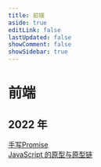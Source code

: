 ```yaml
---
title: 前端
aside: true
editLink: false
lastUpdated: false
showComment: false
showSidebar: true
---
```


# 前端

## 2022 年

 <a-timeline mode="left" labelPosition="relative">
      <a-timeline-item label="2023-05-12">
          <div :style="{ marginBottom: '5px' }">
          <a href="./frontend/2023/05/12/手写Promise">手写Promise</a>
          </div>
      </a-timeline-item>
            <a-timeline-item label="2022-04-26">
          <div :style="{ marginBottom: '5px' }">
          <a href="./frontend/2022/04/26/JavaScript的原型与原型链">JavaScript 的原型与原型链</a>
          </div>
      </a-timeline-item>
</a-timeline>
